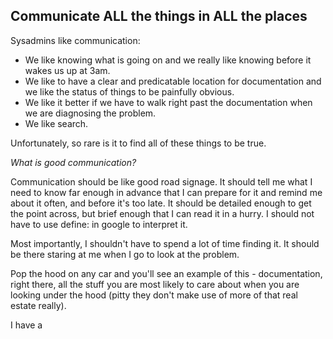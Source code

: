 Communicate ALL the things in ALL the places
--------------------------

Sysadmins like communication:
- We like knowing what is going on and we really like knowing before it wakes 
  us up at 3am. 
- We like to have a clear and predicatable location for documentation and we 
  like the status of things to be painfully obvious. 
- We like it better if we have to walk right past the documentation when we
  are diagnosing the problem.
- We like search. 

Unfortunately, so rare is it to find all of these things to be true.

*What is good communication?*

Communication should be like good road signage. It should tell me 
what I need to know far enough in advance that I can prepare for it
and remind me about it often, and before it's too late. It should
be detailed enough to get the point across, but brief enough that
I can read it in a hurry. I should not have to use define: in google
to interpret it. 

Most importantly, I shouldn't have to spend a lot of time finding it. It
should be there staring at me when I go to look at the problem. 

Pop the hood on any car and you'll see an example of this - documentation,
right there, all the stuff you are most likely to care about when you are
looking under the hood (pitty they don't make use of more of that real estate
really). 

I have a 

# 
